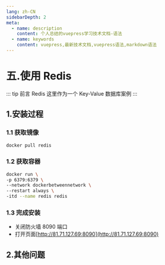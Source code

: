 ```yaml
---
lang: zh-CN
sidebarDepth: 2
meta:
  - name: description
    content: 个人总结的vuepress学习技术文档-语法
  - name: keywords
    content: vuepress,最新技术文档,vuepress语法,markdown语法
---
```


# 五.使用 Redis

::: tip 前言
Redis 这里作为一个 Key-Value 数据库案例
:::

## 1.安装过程

### 1.1 获取镜像

```bash
docker pull redis
```

### 1.2 获取容器

```bash
docker run \
-p 6379:6379 \
--network dockerbetweennetwork \
--restart always \
-itd --name redis redis
```

### 1.3 完成安装

- 关闭防火墙 8090 端口
- 打开页面[http://81.71.127.69:8090](http://81.71.127.69:8090)

## 2.其他问题
